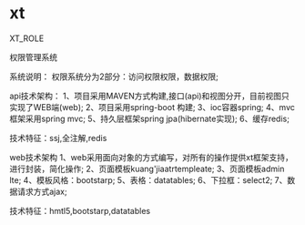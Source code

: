 # xt
XT_ROLE

权限管理系统

系统说明：
权限系统分为2部分：访问权限权限，数据权限;

api技术架构：
1、项目采用MAVEN方式构建,接口(api)和视图分开，目前视图只实现了WEB端(web);
2、项目采用spring-boot 构建;
3、ioc容器spring;
4、mvc框架采用spring mvc;
5、持久层框架spring jpa(hibernate实现);
6、缓存redis;

技术特征：ssj,全注解,redis

web技术架构
1、web采用面向对象的方式编写，对所有的操作提供xt框架支持，进行封装，简化操作;
2、页面模板kuang'jiaatrtempleate;
3、页面模板admin lte;
4、模板风格：bootstarp;
5、表格：datatables;
6、下拉框：select2;
7、数据请求方式ajax;

技术特征：hmtl5,bootstarp,datatables
